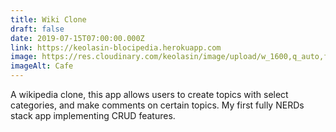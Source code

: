 ```yaml
---
title: Wiki Clone
draft: false
date: 2019-07-15T07:00:00.000Z
link: https://keolasin-blocipedia.herokuapp.com
image: https://res.cloudinary.com/keolasin/image/upload/w_1600,q_auto,f_auto/v1597268087/Oddities/Barcelona_Cafe.jpg
imageAlt: Cafe
---
```


A wikipedia clone, this app allows users to create topics with select categories, and make comments on certain topics. My first fully NERDs stack app implementing CRUD features.
